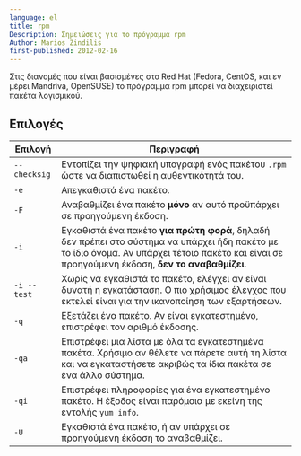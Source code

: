 ```yaml
---
language: el
title: rpm
Description: Σημειώσεις για το πρόγραμμα rpm
Author: Marios Zindilis
first-published: 2012-02-16
---
```


Στις διανομές που είναι βασισμένες στο Red Hat (Fedora, CentOS, και εν μέρει 
Mandriva, OpenSUSE) το πρόγραμμα rpm μπορεί να διαχειριστεί πακέτα λογισμικού.

## Επιλογές ##

<table class='table table-bordered table-sm'>
	<thead>
		<tr><th> Επιλογή </th><th> Περιγραφή</th></tr>
	</thead>
<tbody>
<tr>
<td><code>--checksig</code></td>
<td>Εντοπίζει την ψηφιακή υπογραφή ενός πακέτου <code>.rpm</code> ώστε να διαπιστωθεί η αυθεντικότητά του.
</td></tr>
<tr>
<td> <code>-e</code> </td>
<td> Απεγκαθιστά ένα πακέτο.
</td></tr>
<tr>
<td> <code>-F</code> </td>
<td> Αναβαθμίζει ένα πακέτο <b>μόνο</b> αν αυτό προϋπάρχει σε προηγούμενη έκδοση.
</td></tr>
<tr>
<td> <code>-i</code> </td>
<td> Εγκαθιστά ένα πακέτο <b>για πρώτη φορά</b>, δηλαδή δεν πρέπει στο σύστημα να υπάρχει ήδη πακέτο με το ίδιο όνομα. Αν υπάρχει τέτοιο πακέτο και είναι σε προηγούμενη έκδοση, <b>δεν το αναβαθμίζει</b>.
</td></tr>
<tr>
<td><code>-i&nbsp;--test</code></td>
<td>Χωρίς να εγκαθιστά το πακέτο, ελέγχει αν είναι δυνατή η εγκατάσταση. Ο πιο χρήσιμος έλεγχος που εκτελεί είναι για την ικανοποίηση των εξαρτήσεων.
</td></tr>
<tr>
<td> <code>-q</code> </td>
<td> Εξετάζει ένα πακέτο. Αν είναι εγκατεστημένο, επιστρέφει τον αριθμό έκδοσης.
</td></tr>
<tr>
<td> <code>-qa</code> </td>
<td> Επιστρέφει μια λίστα με όλα τα εγκατεστημένα πακέτα. Χρήσιμο αν θέλετε να πάρετε αυτή τη λίστα και να εγκαταστήσετε ακριβώς τα ίδια πακέτα σε ένα άλλο σύστημα.
</td></tr>
<tr>
<td> <code>-qi</code> </td>
<td> Επιστρέφει πληροφορίες για ένα εγκατεστημένο πακέτο.  Η έξοδος είναι παρόμοια με εκείνη της εντολής <code>yum info</code>.
</td></tr>
<tr>
<td> <code>-U</code> </td>
<td> Εγκαθιστά ένα πακέτο, ή αν υπάρχει σε προηγούμενη έκδοση το αναβαθμίζει.
</td></tr></tbody></table>
